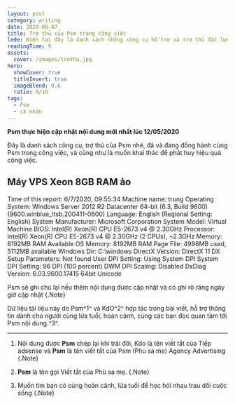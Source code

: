 ```yaml
---
layout: post
category: writing
date: 2020-06-07
title: Trợ thủ của Psm trong công việc
lede: Hiện tại đây là danh sách những công cụ hỗ trợ và trợ thủ đắc lực của Psm trong công việc hiện tại.
readingTime: 9
assets:
  cover: /images/trothu.jpg
hero:
  showCover: true
  titleInvert: true
  imageBlend: 0.6
  ratio: 9/16
tags:
  - Psm
  - cá nhân
---
```

**Psm thực hiện cập nhật nội dung mới nhất lúc 12/05/2020**

Đây là danh sách công cụ, trợ thủ của Psm nhé, đã và đang đồng hành cùng Psm trong công việc, và cũng như là muốn khai thác để phát huy hiệu quả công việc.

<Media ratio="668/1000" image="/images/trothu.jpg"/>

## Máy VPS Xeon 8GB RAM ảo

Time of this report: 6/7/2020, 09:55:34
       Machine name: trung
   Operating System: Windows Server 2012 R2 Datacenter 64-bit (6.3, Build 9600) (9600.winblue_ltsb.200411-0600)
           Language: English (Regional Setting: English)
System Manufacturer: Microsoft Corporation
       System Model: Virtual Machine
               BIOS: Intel(R) Xeon(R) CPU E5-2673 v4 @ 2.30GHz
          Processor: Intel(R) Xeon(R) CPU E5-2673 v4 @ 2.30GHz (2 CPUs), ~2.3GHz
             Memory: 8192MB RAM
Available OS Memory: 8192MB RAM
          Page File: 4998MB used, 5112MB available
        Windows Dir: C:\windows
    DirectX Version: DirectX 11
DX Setup Parameters: Not found
   User DPI Setting: Using System DPI
 System DPI Setting: 96 DPI (100 percent)
    DWM DPI Scaling: Disabled
     DxDiag Version: 6.03.9600.17415 64bit Unicode


Psm sẽ ghi chú lại nếu thêm nội dung được cập nhật và có ghi rõ ràng ngày giờ cập nhật {.Note}

Dữ liệu tài liệu này do Psm^1^ và KdO^2^ hợp tác trong bài viết, hỗ trợ thông tin dành cho người cùng lứa tuổi, hoàn cảnh, cùng các bạn đọc quan tâm tới Psm nội dung.^3^.

---

1. Nội dung được **Psm** chép lại khi trải đời, Kdo là tên viết tắt của Tiếp adsense và **Psm** là tên viết tắt của Psm (Phu sa me) Agency Advertising {.Note}

2. **Psm** là tên gọi Viết tắt của Phù sa mẹ. {.Note}

3. Muốn tìm bạn có cùng hoàn cảnh, lứa tuổi để học hỏi nhau trau dồi cuộc sống {.Note}

<script>
import Media from "../../src/components/Media";

export default {
  components: { Media }
}
</script>
